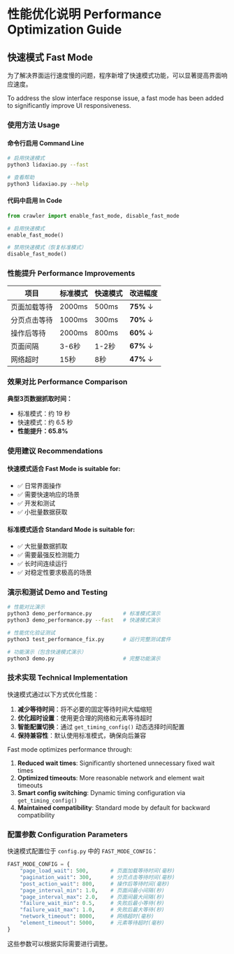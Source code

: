 # 性能优化说明 Performance Optimization Guide

## 快速模式 Fast Mode

为了解决界面运行速度慢的问题，程序新增了快速模式功能，可以显著提高界面响应速度。

To address the slow interface response issue, a fast mode has been added to significantly improve UI responsiveness.

### 使用方法 Usage

#### 命令行启用 Command Line
```bash
# 启用快速模式
python3 lidaxiao.py --fast

# 查看帮助
python3 lidaxiao.py --help
```

#### 代码中启用 In Code
```python
from crawler import enable_fast_mode, disable_fast_mode

# 启用快速模式
enable_fast_mode()

# 禁用快速模式（恢复标准模式）
disable_fast_mode()
```

### 性能提升 Performance Improvements

| 项目 | 标准模式 | 快速模式 | 改进幅度 |
|------|----------|----------|----------|
| 页面加载等待 | 2000ms | 500ms | **75%** ↓ |
| 分页点击等待 | 1000ms | 300ms | **70%** ↓ |
| 操作后等待 | 2000ms | 800ms | **60%** ↓ |
| 页面间隔 | 3-6秒 | 1-2秒 | **67%** ↓ |
| 网络超时 | 15秒 | 8秒 | **47%** ↓ |

### 效果对比 Performance Comparison

**典型3页数据抓取时间：**
- 标准模式：约 19 秒
- 快速模式：约 6.5 秒
- **性能提升：65.8%**

### 使用建议 Recommendations

#### 快速模式适合 Fast Mode is suitable for:
- ✅ 日常界面操作
- ✅ 需要快速响应的场景
- ✅ 开发和测试
- ✅ 小批量数据获取

#### 标准模式适合 Standard Mode is suitable for:
- ✅ 大批量数据抓取
- ✅ 需要最强反检测能力
- ✅ 长时间连续运行
- ✅ 对稳定性要求极高的场景

### 演示和测试 Demo and Testing

```bash
# 性能对比演示
python3 demo_performance.py          # 标准模式演示
python3 demo_performance.py --fast   # 快速模式演示

# 性能优化验证测试
python3 test_performance_fix.py      # 运行完整测试套件

# 功能演示（包含快速模式演示）
python3 demo.py                      # 完整功能演示
```

### 技术实现 Technical Implementation

快速模式通过以下方式优化性能：

1. **减少等待时间**：将不必要的固定等待时间大幅缩短
2. **优化超时设置**：使用更合理的网络和元素等待超时
3. **智能配置切换**：通过 `get_timing_config()` 动态选择时间配置
4. **保持兼容性**：默认使用标准模式，确保向后兼容

Fast mode optimizes performance through:

1. **Reduced wait times**: Significantly shortened unnecessary fixed wait times
2. **Optimized timeouts**: More reasonable network and element wait timeouts  
3. **Smart config switching**: Dynamic timing configuration via `get_timing_config()`
4. **Maintained compatibility**: Standard mode by default for backward compatibility

### 配置参数 Configuration Parameters

快速模式配置位于 `config.py` 中的 `FAST_MODE_CONFIG`：

```python
FAST_MODE_CONFIG = {
    "page_load_wait": 500,       # 页面加载等待时间(毫秒)
    "pagination_wait": 300,      # 分页点击等待时间(毫秒)
    "post_action_wait": 800,     # 操作后等待时间(毫秒)
    "page_interval_min": 1.0,    # 页面间最小间隔(秒)
    "page_interval_max": 2.0,    # 页面间最大间隔(秒)
    "failure_wait_min": 0.5,     # 失败后最小等待(秒)
    "failure_wait_max": 1.0,     # 失败后最大等待(秒)
    "network_timeout": 8000,     # 网络超时(毫秒)
    "element_timeout": 5000,     # 元素等待超时(毫秒)
}
```

这些参数可以根据实际需要进行调整。
